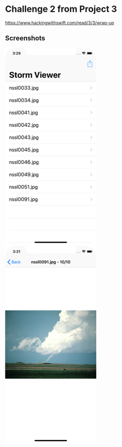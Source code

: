 # Challenge 2 from Project 3

https://www.hackingwithswift.com/read/3/3/wrap-up

## Screenshots

![screenshot1](screenshots/screen01.png)
![screenshot2](screenshots/screen02.png)
